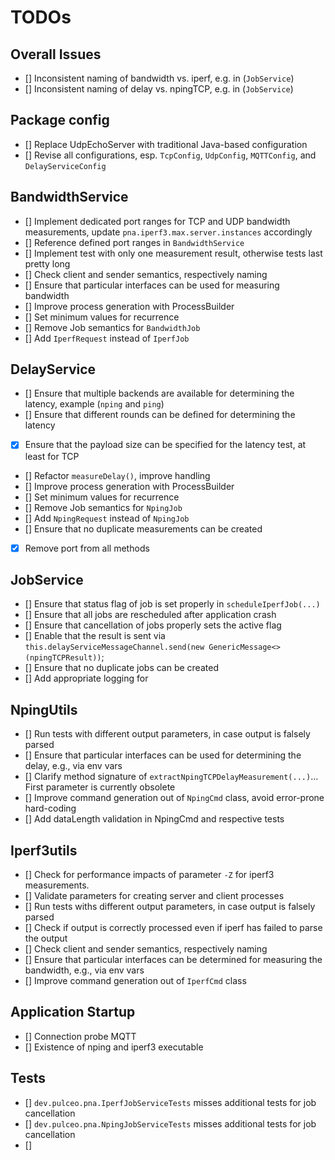 # TODOs

## Overall Issues

- [] Inconsistent naming of bandwidth vs. iperf, e.g. in (`JobService`)
- [] Inconsistent naming of delay vs. npingTCP, e.g. in (`JobService`)

## Package config

- [] Replace UdpEchoServer with traditional Java-based configuration
- [] Revise all configurations, esp. `TcpConfig`, `UdpConfig`, `MQTTConfig`, and `DelayServiceConfig`

## BandwidthService 

- [] Implement dedicated port ranges for TCP and UDP bandwidth measurements, update `pna.iperf3.max.server.instances` accordingly
- [] Reference defined port ranges in `BandwidthService`
- [] Implement test with only one measurement result, otherwise tests last pretty long
- [] Check client and sender semantics, respectively naming
- [] Ensure that particular interfaces can be used for measuring bandwidth
- [] Improve process generation with ProcessBuilder
- [] Set minimum values for recurrence
- [] Remove Job semantics for `BandwidthJob`
- [] Add `IperfRequest` instead of `IperfJob`

## DelayService

- [] Ensure that multiple backends are available for determining the latency, example (`nping` and `ping`)
- [] Ensure that different rounds can be defined for determining the latency
- [x] Ensure that the payload size can be specified for the latency test, at least for TCP
- [] Refactor `measureDelay()`, improve handling
- [] Improve process generation with ProcessBuilder
- [] Set minimum values for recurrence
- [] Remove Job semantics for `NpingJob`
- [] Add `NpingRequest` instead of `NpingJob`
- [] Ensure that no duplicate measurements can be created
- [x] Remove port from all methods

## JobService

- [] Ensure that status flag of job is set properly in `scheduleIperfJob(...)`
- [] Ensure that all jobs are rescheduled after application crash
- [] Ensure that cancellation of jobs properly sets the active flag
- [] Enable that the result is sent via `this.delayServiceMessageChannel.send(new GenericMessage<>(npingTCPResult))`;
- [] Ensure that no duplicate jobs can be created
- [] Add appropriate logging for 

## NpingUtils

- [] Run tests with different output parameters, in case output is falsely parsed
- [] Ensure that particular interfaces can be used for determining the delay, e.g., via env vars
- [] Clarify method signature of `extractNpingTCPDelayMeasurement(...)`... First parameter is currently obsolete
- [] Improve command generation out of `NpingCmd` class, avoid error-prone hard-coding
- [] Add dataLength validation in NpingCmd and respective tests

## Iperf3utils

- [] Check for performance impacts of parameter `-Z` for iperf3 measurements.
- [] Validate parameters for creating server and client processes
- [] Run tests withs different output parameters, in case output is falsely parsed
- [] Check if output is correctly processed even if iperf has failed to parse the output
- [] Check client and sender semantics, respectively naming
- [] Ensure that particular interfaces can be determined for measuring the bandwidth, e.g., via env vars
- [] Improve command generation out of `IperfCmd` class

## Application Startup

- [] Connection probe MQTT
- [] Existence of nping and iperf3 executable

## Tests

- [] `dev.pulceo.pna.IperfJobServiceTests` misses additional tests for job cancellation
- [] `dev.pulceo.pna.NpingJobServiceTests` misses additional tests for job cancellation
- []